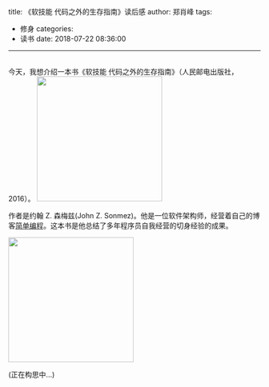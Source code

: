 title: 《软技能 代码之外的生存指南》读后感
author: 郑肖峰
tags:
  - 修身
categories:
  - 读书
date: 2018-07-22 08:36:00
---
<br/>
今天，我想介绍一本书《软技能 代码之外的生存指南》（人民邮电出版社，2016）。

<img src="https://images-cn.ssl-images-amazon.com/images/I/51%2BSiJy5MjL.jpg" style="width:250px;"/>

作者是约翰 Z. 森梅兹(John Z. Sonmez)。他是一位软件架构师，经营着自己的博客<a href="https://simpleprogrammer.com">简单编程</a>。这本书是他总结了多年程序员自我经营的切身经验的成果。

<img src="https://spzone-simpleprogrammer.netdna-ssl.com/wp-content/uploads/2017/05/john_sonmez_800x600.jpeg" style="width:250px"/>

(正在构思中...)